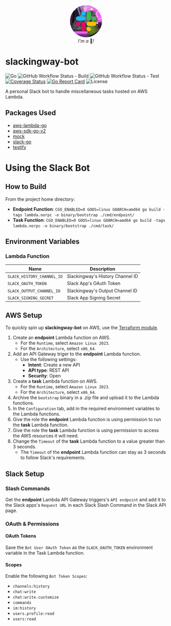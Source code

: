 <p align="center">
  <img width="100" style="border-radius: 50%" src="https://raw.githubusercontent.com/kn-lim/slackingway-bot/main/images/slackingway.png"></img>
  <br>
  <i>I'm a</i> 🤖<i>!</i>
</p>

# slackingway-bot

![Go](https://img.shields.io/github/go-mod/go-version/kn-lim/slackingway-bot)
![GitHub Workflow Status - Build](https://img.shields.io/github/actions/workflow/status/kn-lim/slackingway-bot/build.yaml)
![GitHub Workflow Status - Test](https://img.shields.io/github/actions/workflow/status/kn-lim/slackingway-bot/test.yaml?label=tests)
[![Coverage Status](https://coveralls.io/repos/github/kn-lim/slackingway-bot/badge.svg?branch=main)](https://coveralls.io/github/kn-lim/slackingway-bot?branch=main)
[![Go Report Card](https://goreportcard.com/badge/github.com/kn-lim/slackingway-bot)](https://goreportcard.com/report/github.com/kn-lim/slackingway-bot)
![License](https://img.shields.io/github/license/kn-lim/slackingway-bot)

A personal Slack bot to handle miscellaneous tasks hosted on AWS Lambda.

## Packages Used

- [aws-lambda-go](https://github.com/aws/aws-lambda-go/)
- [aws-sdk-go-v2](https://github.com/aws/aws-sdk-go-v2)
- [mock](https://github.com/uber-go/mock)
- [slack-go](https://github.com/slack-go/slack)
- [testify](https://github.com/stretchr/testify)

# Using the Slack Bot

## How to Build

From the project home directory: 

- **Endpoint Function**: `CGO_ENABLED=0 GOOS=linux GOARCH=amd64 go build -tags lambda.norpc -o binary/bootstrap ./cmd/endpoint/`
- **Task Function**: `CGO_ENABLED=0 GOOS=linux GOARCH=amd64 go build -tags lambda.norpc -o binary/bootstrap ./cmd/task/`

## Environment Variables

### Lambda Function

| Name | Description |
| - | - |
| `SLACK_HISTORY_CHANNEL_ID` | Slackingway's History Channel ID |
| `SLACK_OAUTH_TOKEN` | Slack App's OAuth Token |
| `SLACK_OUTPUT_CHANNEL_ID` | Slackingway's Output Channel ID |
| `SLACK_SIGNING_SECRET` | Slack App Signing Secret |

## AWS Setup

To quickly spin up **slackingway-bot** on AWS, use the [Terraform module](https://github.com/kn-lim/slackingway-bot/tree/main/terraform).

1. Create an **endpoint** Lambda function on AWS. 
    - For the `Runtime`, select `Amazon Linux 2023`.
    - For the `Architecture`, select `x86_64`.
2. Add an API Gateway triger to the **endpoint** Lambda function.
    - Use the following settings:
      - **Intent**: Create a new API
      - **API type**: REST API
      - **Security**: Open
3. Create a **task** Lambda function on AWS. 
    - For the `Runtime`, select `Amazon Linux 2023`.
    - For the `Architecture`, select `x86_64`.
4. Archive the `bootstrap` binary in a .zip file and upload it to the Lambda functions.
5. In the `Configuration` tab, add in the required environment variables to the Lambda functions.
6. Give the role the **endpoint** Lambda function is using permission to run the **task** Lambda function.
7. Give the role the **task** Lambda function is using permission to access the AWS resources it will need.
8. Change the `Timeout` of the **task** Lambda function to a value greater than 3 seconds.
    - The `Timeout` of the **endpoint** Lambda function can stay as 3 seconds to follow Slack's requirements.

## Slack Setup

### Slash Commands

Get the **endpoint** Lambda API Gateway triggers's `API endpoint` and add it to the Slack apps's `Request URL` in each Slack Slash Command in the Slack API page.

### OAuth & Permissions

#### OAuth Tokens

Save the `Bot User OAuth Token` as the `SLACK_OAUTH_TOKEN` environment variable in the Task Lambda function.

#### Scopes

Enable the following `Bot Token Scopes`:

- `channels:history`
- `chat:write`
- `chat:write.customize`
- `commands`
- `im:history`
- `users.profile:read`
- `users:read`
